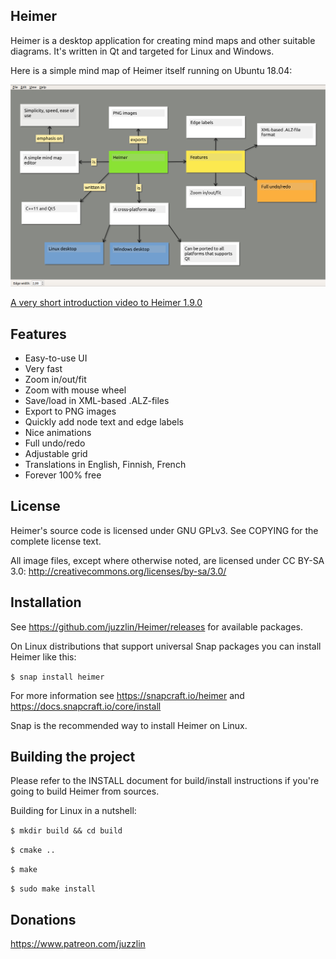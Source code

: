 ## Heimer

Heimer is a desktop application for creating mind maps and other suitable diagrams. It's written in Qt and targeted for Linux and Windows.

Here is a simple mind map of Heimer itself running on Ubuntu 18.04:

![Heimer screenshot](/screenshots/1.2.0/Heimer.png?raw=true)

<a href="https://www.youtube.com/watch?feature=player_embedded&v=NXJp6tmmZdE">A very short introduction video to Heimer 1.9.0</a>

## Features

* Easy-to-use UI
* Very fast
* Zoom in/out/fit
* Zoom with mouse wheel
* Save/load in XML-based .ALZ-files
* Export to PNG images
* Quickly add node text and edge labels
* Nice animations
* Full undo/redo
* Adjustable grid
* Translations in English, Finnish, French
* Forever 100% free

## License

Heimer's source code is licensed under GNU GPLv3. 
See COPYING for the complete license text.

All image files, except where otherwise noted, are licensed under
CC BY-SA 3.0: http://creativecommons.org/licenses/by-sa/3.0/

## Installation

See https://github.com/juzzlin/Heimer/releases for available packages.

On Linux distributions that support universal Snap packages you can install Heimer like this:

`$ snap install heimer`

For more information see https://snapcraft.io/heimer and https://docs.snapcraft.io/core/install

Snap is the recommended way to install Heimer on Linux.

## Building the project

Please refer to the INSTALL document for build/install instructions if you're
going to build Heimer from sources.

Building for Linux in a nutshell:

`$ mkdir build && cd build`

`$ cmake ..`

`$ make`

`$ sudo make install`

## Donations

https://www.patreon.com/juzzlin


